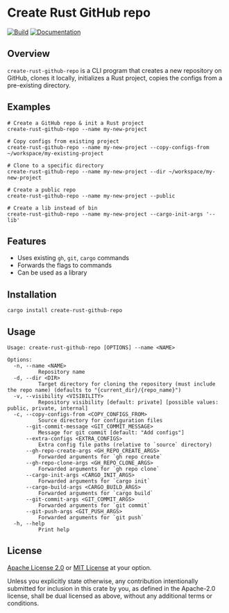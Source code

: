 <!-- DO NOT EDIT -->
<!-- This file is automatically generated by README.ts. -->
<!-- Edit README.ts if you want to make changes. -->

# Create Rust GitHub repo

[![Build](https://github.com/DenisGorbachev/create-rust-github-repo/actions/workflows/ci.yml/badge.svg)](https://github.com/DenisGorbachev/create-rust-github-repo)
[![Documentation](https://docs.rs/create-rust-github-repo/badge.svg)](https://docs.rs/create-rust-github-repo)

## Overview

`create-rust-github-repo` is a CLI program that creates a new repository on GitHub, clones it locally, initializes a Rust project, copies the configs from a pre-existing directory.

## Examples

```shell
# Create a GitHub repo & init a Rust project
create-rust-github-repo --name my-new-project
 
# Copy configs from existing project
create-rust-github-repo --name my-new-project --copy-configs-from ~/workspace/my-existing-project

# Clone to a specific directory
create-rust-github-repo --name my-new-project --dir ~/workspace/my-new-project

# Create a public repo
create-rust-github-repo --name my-new-project --public

# Create a lib instead of bin
create-rust-github-repo --name my-new-project --cargo-init-args '--lib'
```

## Features

* Uses existing `gh`, `git`, `cargo` commands
* Forwards the flags to commands
* Can be used as a library

## Installation

```shell
cargo install create-rust-github-repo
```

## Usage

```
Usage: create-rust-github-repo [OPTIONS] --name <NAME>

Options:
  -n, --name <NAME>
          Repository name
  -d, --dir <DIR>
          Target directory for cloning the repository (must include the repo name) (defaults to "{current_dir}/{repo_name}")
  -v, --visibility <VISIBILITY>
          Repository visibility [default: private] [possible values: public, private, internal]
  -c, --copy-configs-from <COPY_CONFIGS_FROM>
          Source directory for configuration files
      --git-commit-message <GIT_COMMIT_MESSAGE>
          Message for git commit [default: "Add configs"]
      --extra-configs <EXTRA_CONFIGS>
          Extra config file paths (relative to `source` directory)
      --gh-repo-create-args <GH_REPO_CREATE_ARGS>
          Forwarded arguments for `gh repo create`
      --gh-repo-clone-args <GH_REPO_CLONE_ARGS>
          Forwarded arguments for `gh repo clone`
      --cargo-init-args <CARGO_INIT_ARGS>
          Forwarded arguments for `cargo init`
      --cargo-build-args <CARGO_BUILD_ARGS>
          Forwarded arguments for `cargo build`
      --git-commit-args <GIT_COMMIT_ARGS>
          Forwarded arguments for `git commit`
      --git-push-args <GIT_PUSH_ARGS>
          Forwarded arguments for `git push`
  -h, --help
          Print help
```

## License

[Apache License 2.0](LICENSE-APACHE) or [MIT License](LICENSE-MIT) at your option.

Unless you explicitly state otherwise, any contribution intentionally submitted for inclusion in this crate by you, as defined in the Apache-2.0 license, shall be dual licensed as above, without any additional terms or conditions.
